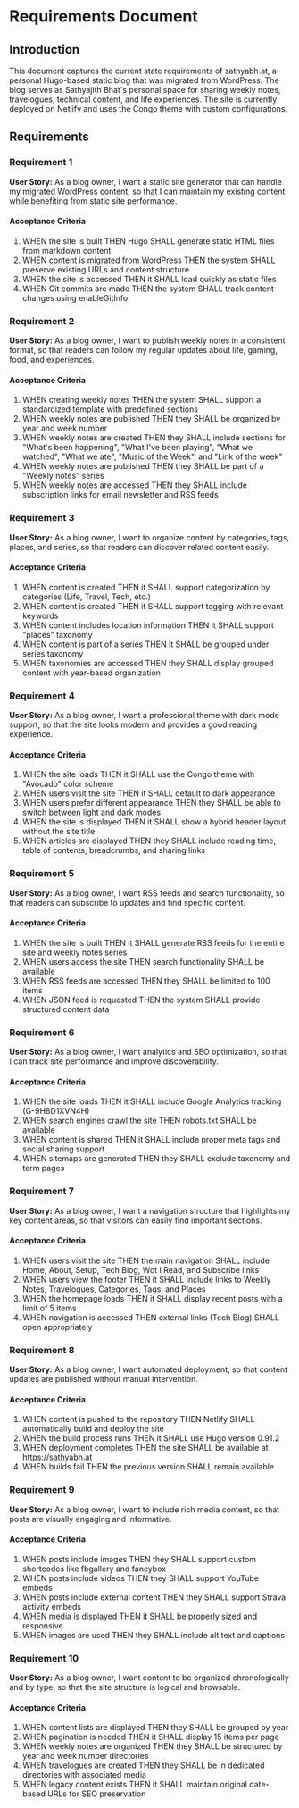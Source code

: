 # Requirements Document

## Introduction

This document captures the current state requirements of sathyabh.at, a personal Hugo-based static blog that was migrated from WordPress. The blog serves as Sathyajith Bhat's personal space for sharing weekly notes, travelogues, technical content, and life experiences. The site is currently deployed on Netlify and uses the Congo theme with custom configurations.

## Requirements

### Requirement 1

**User Story:** As a blog owner, I want a static site generator that can handle my migrated WordPress content, so that I can maintain my existing content while benefiting from static site performance.

#### Acceptance Criteria

1. WHEN the site is built THEN Hugo SHALL generate static HTML files from markdown content
2. WHEN content is migrated from WordPress THEN the system SHALL preserve existing URLs and content structure
3. WHEN the site is accessed THEN it SHALL load quickly as static files
4. WHEN Git commits are made THEN the system SHALL track content changes using enableGitInfo

### Requirement 2

**User Story:** As a blog owner, I want to publish weekly notes in a consistent format, so that readers can follow my regular updates about life, gaming, food, and experiences.

#### Acceptance Criteria

1. WHEN creating weekly notes THEN the system SHALL support a standardized template with predefined sections
2. WHEN weekly notes are published THEN they SHALL be organized by year and week number
3. WHEN weekly notes are created THEN they SHALL include sections for "What's been happening", "What I've been playing", "What we watched", "What we ate", "Music of the Week", and "Link of the week"
4. WHEN weekly notes are published THEN they SHALL be part of a "Weekly notes" series
5. WHEN weekly notes are accessed THEN they SHALL include subscription links for email newsletter and RSS feeds

### Requirement 3

**User Story:** As a blog owner, I want to organize content by categories, tags, places, and series, so that readers can discover related content easily.

#### Acceptance Criteria

1. WHEN content is created THEN it SHALL support categorization by categories (Life, Travel, Tech, etc.)
2. WHEN content is created THEN it SHALL support tagging with relevant keywords
3. WHEN content includes location information THEN it SHALL support "places" taxonomy
4. WHEN content is part of a series THEN it SHALL be grouped under series taxonomy
5. WHEN taxonomies are accessed THEN they SHALL display grouped content with year-based organization

### Requirement 4

**User Story:** As a blog owner, I want a professional theme with dark mode support, so that the site looks modern and provides a good reading experience.

#### Acceptance Criteria

1. WHEN the site loads THEN it SHALL use the Congo theme with "Avocado" color scheme
2. WHEN users visit the site THEN it SHALL default to dark appearance
3. WHEN users prefer different appearance THEN they SHALL be able to switch between light and dark modes
4. WHEN the site is displayed THEN it SHALL show a hybrid header layout without the site title
5. WHEN articles are displayed THEN they SHALL include reading time, table of contents, breadcrumbs, and sharing links

### Requirement 5

**User Story:** As a blog owner, I want RSS feeds and search functionality, so that readers can subscribe to updates and find specific content.

#### Acceptance Criteria

1. WHEN the site is built THEN it SHALL generate RSS feeds for the entire site and weekly notes series
2. WHEN users access the site THEN search functionality SHALL be available
3. WHEN RSS feeds are accessed THEN they SHALL be limited to 100 items
4. WHEN JSON feed is requested THEN the system SHALL provide structured content data

### Requirement 6

**User Story:** As a blog owner, I want analytics and SEO optimization, so that I can track site performance and improve discoverability.

#### Acceptance Criteria

1. WHEN the site loads THEN it SHALL include Google Analytics tracking (G-9H8D1XVN4H)
2. WHEN search engines crawl the site THEN robots.txt SHALL be available
3. WHEN content is shared THEN it SHALL include proper meta tags and social sharing support
4. WHEN sitemaps are generated THEN they SHALL exclude taxonomy and term pages

### Requirement 7

**User Story:** As a blog owner, I want a navigation structure that highlights my key content areas, so that visitors can easily find important sections.

#### Acceptance Criteria

1. WHEN users visit the site THEN the main navigation SHALL include Home, About, Setup, Tech Blog, Wot I Read, and Subscribe links
2. WHEN users view the footer THEN it SHALL include links to Weekly Notes, Travelogues, Categories, Tags, and Places
3. WHEN the homepage loads THEN it SHALL display recent posts with a limit of 5 items
4. WHEN navigation is accessed THEN external links (Tech Blog) SHALL open appropriately

### Requirement 8

**User Story:** As a blog owner, I want automated deployment, so that content updates are published without manual intervention.

#### Acceptance Criteria

1. WHEN content is pushed to the repository THEN Netlify SHALL automatically build and deploy the site
2. WHEN the build process runs THEN it SHALL use Hugo version 0.91.2
3. WHEN deployment completes THEN the site SHALL be available at https://sathyabh.at
4. WHEN builds fail THEN the previous version SHALL remain available

### Requirement 9

**User Story:** As a blog owner, I want to include rich media content, so that posts are visually engaging and informative.

#### Acceptance Criteria

1. WHEN posts include images THEN they SHALL support custom shortcodes like fbgallery and fancybox
2. WHEN posts include videos THEN they SHALL support YouTube embeds
3. WHEN posts include external content THEN they SHALL support Strava activity embeds
4. WHEN media is displayed THEN it SHALL be properly sized and responsive
5. WHEN images are used THEN they SHALL include alt text and captions

### Requirement 10

**User Story:** As a blog owner, I want content to be organized chronologically and by type, so that the site structure is logical and browsable.

#### Acceptance Criteria

1. WHEN content lists are displayed THEN they SHALL be grouped by year
2. WHEN pagination is needed THEN it SHALL display 15 items per page
3. WHEN weekly notes are organized THEN they SHALL be structured by year and week number directories
4. WHEN travelogues are created THEN they SHALL be in dedicated directories with associated media
5. WHEN legacy content exists THEN it SHALL maintain original date-based URLs for SEO preservation